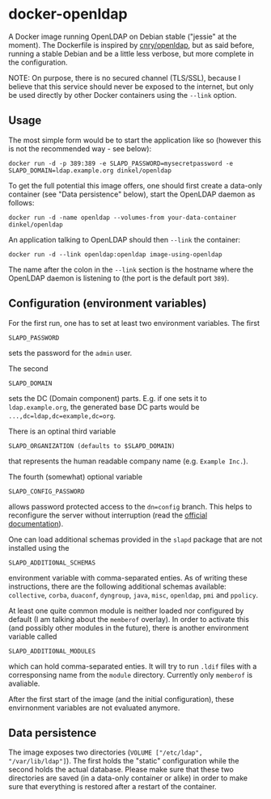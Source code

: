 docker-openldap
===============

A Docker image running OpenLDAP on Debian stable ("jessie" at the moment). The
Dockerfile is inspired by
[cnry/openldap](https://registry.hub.docker.com/u/cnry/openldap/), but as said
before, running a stable Debian and be a little less verbose, but more complete
in the configuration.

NOTE: On purpose, there is no secured channel (TLS/SSL), because I believe that
this service should never be exposed to the internet, but only be used directly
by other Docker containers using the `--link` option.

Usage
-----

The most simple form would be to start the application like so (however this is
not the recommended way - see below):

    docker run -d -p 389:389 -e SLAPD_PASSWORD=mysecretpassword -e SLAPD_DOMAIN=ldap.example.org dinkel/openldap

To get the full potential this image offers, one should first create a data-only
container (see "Data persistence" below), start the OpenLDAP daemon as follows:

    docker run -d -name openldap --volumes-from your-data-container dinkel/openldap

An application talking to OpenLDAP should then `--link` the container:

    docker run -d --link openldap:openldap image-using-openldap

The name after the colon in the `--link` section is the hostname where the
OpenLDAP daemon is listening to (the port is the default port `389`).

Configuration (environment variables)
-------------------------------------

For the first run, one has to set at least two environment variables. The first

    SLAPD_PASSWORD

sets the password for the `admin` user.

The second

    SLAPD_DOMAIN

sets the DC (Domain component) parts. E.g. if one sets it to `ldap.example.org`,
the generated base DC parts would be `...,dc=ldap,dc=example,dc=org`.

There is an optinal third variable

    SLAPD_ORGANIZATION (defaults to $SLAPD_DOMAIN)

that represents the human readable company name (e.g. `Example Inc.`).

The fourth (somewhat) optional variable

    SLAPD_CONFIG_PASSWORD

allows password protected access to the `dn=config` branch. This helps to
reconfigure the server without interruption (read the
[official documentation](http://www.openldap.org/doc/admin24/guide.html#Configuring%20slapd)).

One can load additional schemas provided in the `slapd` package that are not
installed using the

    SLAPD_ADDITIONAL_SCHEMAS

environment variable with comma-separated enties. As of writing these
instructions, there are the following additional schemas available:
`collective`, `corba`, `duaconf`, `dyngroup`, `java`, `misc`, `openldap`, `pmi`
and `ppolicy`.

At least one quite common module is neither loaded nor configured by default (I
am talking about the `memberof` overlay). In order to activate this (and
possibly other modules in the future), there is another environment variable
called

    SLAPD_ADDITIONAL_MODULES

which can hold comma-separated enties. It will try to run `.ldif` files with
a corresponsing name from the `module` directory. Currently only `memberof` is
avaliable.

After the first start of the image (and the initial configuration), these
envirnonment variables are not evaluated anymore.

Data persistence
----------------

The image exposes two directories (`VOLUME ["/etc/ldap", "/var/lib/ldap"]`).
The first holds the "static" configuration while the second holds the actual
database. Please make sure that these two directories are saved (in a data-only
container or alike) in order to make sure that everything is restored after a
restart of the container.
